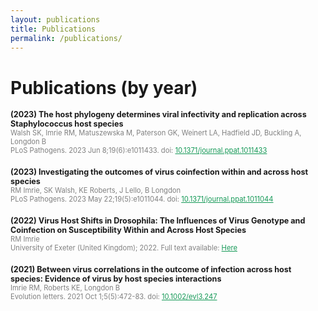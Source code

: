 ```yaml
---
layout: publications
title: Publications
permalink: /publications/
---
```


# Publications (by year)
<div>
  <div style="margin-bottom: 20px;">
    <div style="font-weight: bold;font-size: 0.9em;">(2023) The host phylogeny determines viral infectivity and replication across Staphylococcus host species</div>
    <div style="font-size: 0.8em; color: grey;">Walsh SK, Imrie RM, Matuszewska M, Paterson GK, Weinert LA, Hadfield JD, Buckling A, Longdon B</div>
    <div style="font-size: 0.8em; color: grey;">PLoS Pathogens. 2023 Jun 8;19(6):e1011433. doi: <a href="https://doi.org/10.1371/journal.ppat.1011433" style="color: #159957;">10.1371/journal.ppat.1011433</a></div>
  </div>

  <div style="margin-bottom: 20px;">
    <div style="font-weight: bold;font-size: 0.9em;">(2023) Investigating the outcomes of virus coinfection within and across host species</div>
    <div style="font-size: 0.8em; color: grey;">RM Imrie, SK Walsh, KE Roberts, J Lello, B Longdon</div>
    <div style="font-size: 0.8em; color: grey;">PLoS Pathogens. 2023 May 22;19(5):e1011044. doi: <a href="https://doi.org/10.1371/journal.ppat.1011044" style="color: #159957;">10.1371/journal.ppat.1011044</a></div>
  </div>

  <div style="margin-bottom: 20px;">
    <div style="font-weight: bold;font-size: 0.9em;">(2022) Virus Host Shifts in Drosophila: The Influences of Virus Genotype and Coinfection on Susceptibility Within and Across Host Species</div>
    <div style="font-size: 0.8em; color: grey;">RM Imrie</div>
    <div style="font-size: 0.8em; color: grey;">University of Exeter (United Kingdom); 2022. Full text available: <a href="https://www.proquest.com/openview/20fb1a9959299e0e6af257e1976c6b39/1?pq-origsite=gscholar&cbl=51922&diss=y" style="color: #159957;">Here</a></div>
  </div>

  <div style="margin-bottom: 20px;">
    <div style="font-weight: bold;font-size: 0.9em;">(2021) Between virus correlations in the outcome of infection across host species: Evidence of virus by host species interactions</div>
    <div style="font-size: 0.8em; color: grey;">Imrie RM, Roberts KE, Longdon B</div>
    <div style="font-size: 0.8em; color: grey;">Evolution letters. 2021 Oct 1;5(5):472-83. doi: <a href="https://doi.org/10.1002/evl3.247" style="color: #159957;">10.1002/evl3.247</a></div>
  </div>
  
</div>
